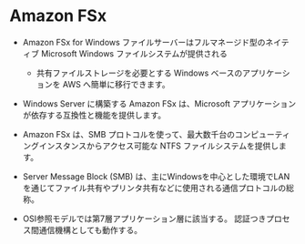 # Amazon FSx

- Amazon FSx for Windows ファイルサーバーはフルマネージド型のネイティブ Microsoft Windows ファイルシステムが提供される
  - 共有ファイルストレージを必要とする Windows ベースのアプリケーションを AWS へ簡単に移行できます。
- Windows Server に構築する Amazon FSx は、Microsoft アプリケーションが依存する互換性と機能を提供します。
- Amazon FSx は、SMB プロトコルを使って、最大数千台のコンピューティングインスタンスからアクセス可能な NTFS ファイルシステムを提供します。

- Server Message Block (SMB) は、主にWindowsを中心とした環境でLANを通じてファイル共有やプリンタ共有などに使用される通信プロトコルの総称。
- OSI参照モデルでは第7層アプリケーション層に該当する。 認証つきプロセス間通信機構としても動作する。
